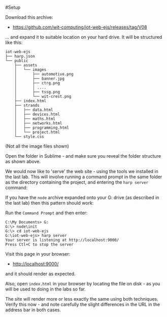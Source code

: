 #Setup

Download this archive:

- <https://github.com/wit-computing/iot-web-ejs/releases/tag/V08>

... and expand it to suitable location on your hard drive. It will be structured like this:

~~~
iot-web-ejs
├── harp.json
└── public
    ├── assets
    │   └── images
    │       ├── automotive.png
    │       ├── banner.jpg
    │       ├── ctrg.png
    │       │ .... 
    │       ├── tssg.png
    │       └── wit-crest.png
    ├── index.html
    ├── strands
    │   ├── data.html
    │   ├── devices.html
    │   ├── maths.html
    │   ├── networks.html
    │   ├── programming.html
    │   └── project.html
    └── style.css
~~~

(Not all the image files shown)

Open the folder in Sublime - and make sure you reveal the folder structure as shown above.

We would now like to 'serve' the web site - using the tools we installed in the last lab. This will involve running a command prompt in the same folder as the directory containing the project, and entering the `harp server` command:

If you have the `node` archive expanded onto your G: drive (as described in the last lab) then this pattern should work:

Run the `Command Prompt` and then enter:

~~~
C:\My Documents> G:
G:\> node\init
G:\> cd iot-web-ejs
G:\iot-web-ejs> harp server
Your server is listening at http://localhost:9000/
Press Ctl+C to stop the server
~~~

Visit this page in your browser:

- <http://localhost:9000/>

and it should render as expected.

Also, open `index.html` in your browser by locating the file on disk - as you will be used to doing in the labs so far.

The site will render more or less exactly the same using both techniques. Verify this now - and note carefully the slight differences in the URL in the address bar in both cases.


